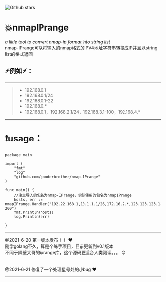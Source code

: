 ![Github stars](https://img.shields.io/github/stars/gooderbrother/nmapIPrange.svg)
# :boom:nmapIPrange

*a liitle tool to convert nmap-ip format into string list* <br>
nmap-IPrange可以将输入的nmap格式的IPV4地址字符串转换成IP并且以string list的格式返回<br>

## :zap:例如:zap:：
***
> - 192.168.0.1 <br>
> - 192.168.0.1/24 <br>
> - 192.168.0.1-22 <br>
> - 192.168.0.* <br>
> - 192.168.0.1，192.168.2.1/24，192.168.3.1-100，192.168.4.* <br>
***

# :exclamation:usage：
```
package main

import (
	"fmt"
	"log"
	"github.com/gooderbrother/nmap-IPrange"
)

func main() {
	//注意导入的包名为nmap-IPrange，实际使用的包名为nmapIPrange
	hosts, err := nmapIPrange.Handler("192.22.168.1,10.1.1.1/26,172.16.2.*,123.123.123.1-200")
	fmt.Println(hosts)
	log.Println(err)

}
```
***
@2021-6-20  第一版本发布！！ :heart:<br>
刚学golang不久，算是个练手项目，目前更新到v0.1版本<br>
不同于隔壁大哥的iprange库，这个源码更适合人类阅读。。。 :blush:<br><br><br>
@2021-6-21  修复了一个处理星号处的小bug :heart:<br>
***

